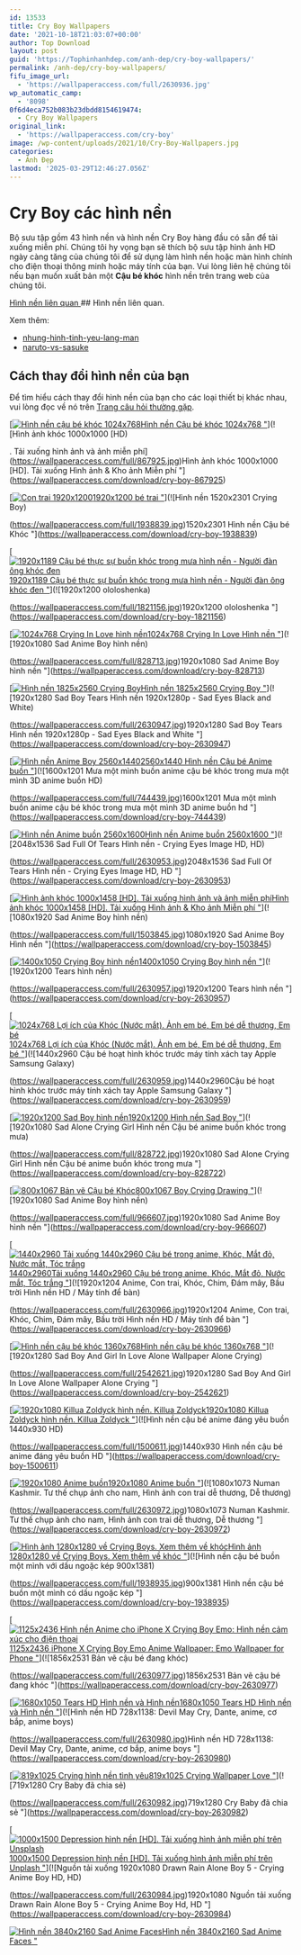 ```yaml
---
id: 13533
title: Cry Boy Wallpapers
date: '2021-10-18T21:03:07+00:00'
author: Top Download
layout: post
guid: 'https://Tophinhanhdep.com/anh-dep/cry-boy-wallpapers/'
permalink: /anh-dep/cry-boy-wallpapers/
fifu_image_url:
  - 'https://wallpaperaccess.com/full/2630936.jpg'
wp_automatic_camp:
  - '8098'
0f6d4eca752b083b23dbdd8154619474:
  - Cry Boy Wallpapers
original_link:
  - 'https://wallpaperaccess.com/cry-boy'
image: /wp-content/uploads/2021/10/Cry-Boy-Wallpapers.jpg
categories:
  - Ảnh Đẹp
lastmod: '2025-03-29T12:46:27.056Z'
---
```

# Cry Boy các hình nền

Bộ sưu tập gồm 43 hình nền và hình nền Cry Boy hàng đầu có sẵn để tải xuống miễn phí. Chúng tôi hy vọng bạn sẽ thích bộ sưu tập hình ảnh HD ngày càng tăng của chúng tôi để sử dụng làm hình nền hoặc màn hình chính cho điện thoại thông minh hoặc máy tính của bạn. Vui lòng liên hệ chúng tôi nếu bạn muốn xuất bản một **Cậu bé khóc** hình nền trên trang web của chúng tôi.

[Hình nền liên quan ](#related) ## Hình nền liên quan.

   
 Xem thêm:

   
- [nhung-hinh-tinh-yeu-lang-man](https://tophinhanhdep.com/anh-tinh-yeu/nhung-hinh-tinh-yeu-lang-man/)
- [naruto-vs-sasuke](https://tophinhanhdep.com/anh-naruto/naruto-vs-sasuke/)

## Cách thay đổi hình nền của bạn

Để tìm hiểu cách thay đổi hình nền của bạn cho các loại thiết bị khác nhau, vui lòng đọc về nó trên [Trang câu hỏi thường gặp](https://tophinhanhdep.com/faq/).

  
[[![Hình nền cậu bé khóc 1024x768](https://wallpaperaccess.com/full/2630936.jpg)Hình nền Cậu bé khóc 1024x768 "](https://wallpaperaccess.com/download/cry-boy-2630936)](![Hình ảnh khóc 1000x1000 [HD)

.  Tải xuống hình ảnh và ảnh miễn phí](https://wallpaperaccess.com/full/867925.jpg)Hình ảnh khóc 1000x1000 \[HD\]. Tải xuống Hình ảnh &amp; Kho ảnh Miễn phí "](https://wallpaperaccess.com/download/cry-boy-867925)

[[![Con trai 1920x1200](https://wallpaperaccess.com/full/1503574.jpg)1920x1200 bé trai "](https://wallpaperaccess.com/download/cry-boy-1503574)](![Hình nền 1520x2301 Crying Boy)

(https://wallpaperaccess.com/full/1938839.jpg)1520x2301 Hình nền Cậu bé Khóc "](https://wallpaperaccess.com/download/cry-boy-1938839)

[[![1920x1189 Cậu bé thực sự buồn khóc trong mưa hình nền - Người đàn ông khóc đen](https://wallpaperaccess.com/full/2630941.jpg)1920x1189 Cậu bé thực sự buồn khóc trong mưa hình nền - Người đàn ông khóc đen "](https://wallpaperaccess.com/download/cry-boy-2630941)](![1920x1200 ololoshenka)

(https://wallpaperaccess.com/full/1821156.jpg)1920x1200 ololoshenka "](https://wallpaperaccess.com/download/cry-boy-1821156)

[[![1024x768 Crying In Love hình nền](https://wallpaperaccess.com/full/926225.jpg)1024x768 Crying In Love Hình nền "](https://wallpaperaccess.com/download/cry-boy-926225)](![1920x1080 Sad Anime Boy hình nền)

(https://wallpaperaccess.com/full/828713.jpg)1920x1080 Sad Anime Boy hình nền "](https://wallpaperaccess.com/download/cry-boy-828713)

[[![Hình nền 1825x2560 Crying Boy](https://wallpaperaccess.com/full/2630946.jpg)Hình nền 1825x2560 Crying Boy "](https://wallpaperaccess.com/download/cry-boy-2630946)](![1920x1280 Sad Boy Tears Hình nền 1920x1280p - Sad Eyes Black and White)

(https://wallpaperaccess.com/full/2630947.jpg)1920x1280 Sad Boy Tears Hình nền 1920x1280p - Sad Eyes Black and White "](https://wallpaperaccess.com/download/cry-boy-2630947)

[[![Hình nền Anime Boy 2560x1440](https://wallpaperaccess.com/full/2543421.jpg)2560x1440 Hình nền Cậu bé Anime buồn "](https://wallpaperaccess.com/download/cry-boy-2543421)](![1600x1201 Mưa một mình buồn anime cậu bé khóc trong mưa một mình 3D anime buồn HD)

(https://wallpaperaccess.com/full/744439.jpg)1600x1201 Mưa một mình buồn anime cậu bé khóc trong mưa một mình 3D anime buồn hd "](https://wallpaperaccess.com/download/cry-boy-744439)

[[![Hình nền Anime buồn 2560x1600](https://wallpaperaccess.com/full/949758.jpg)Hình nền Anime buồn 2560x1600 "](https://wallpaperaccess.com/download/cry-boy-949758)](![2048x1536 Sad Full Of Tears Hình nền - Crying Eyes Image HD, HD)

(https://wallpaperaccess.com/full/2630953.jpg)2048x1536 Sad Full Of Tears Hình nền - Crying Eyes Image HD, HD "](https://wallpaperaccess.com/download/cry-boy-2630953)

[[![Hình ảnh khóc 1000x1458 [HD].  Tải xuống hình ảnh và ảnh miễn phí](https://wallpaperaccess.com/full/1160081.jpg)Hình ảnh khóc 1000x1458 \[HD\]. Tải xuống Hình ảnh &amp; Kho ảnh Miễn phí "](https://wallpaperaccess.com/download/cry-boy-1160081)](![1080x1920 Sad Anime Boy hình nền)

(https://wallpaperaccess.com/full/1503845.jpg)1080x1920 Sad Anime Boy Hình nền "](https://wallpaperaccess.com/download/cry-boy-1503845)

[[![1400x1050 Crying Boy hình nền](https://wallpaperaccess.com/full/2630956.jpg)1400x1050 Crying Boy hình nền "](https://wallpaperaccess.com/download/cry-boy-2630956)](![1920x1200 Tears hình nền)

(https://wallpaperaccess.com/full/2630957.jpg)1920x1200 Tears hình nền "](https://wallpaperaccess.com/download/cry-boy-2630957)

[ [![1024x768 Lợi ích của Khóc (Nước mắt).  Ảnh em bé, Em bé dễ thương, Em bé](https://wallpaperaccess.com/full/2630958.jpg)1024x768 Lợi ích của Khóc (Nước mắt). Ảnh em bé, Em bé dễ thương, Em bé "](https://wallpaperaccess.com/download/cry-boy-2630958)](![1440x2960 ​​Cậu bé hoạt hình khóc trước máy tính xách tay Apple Samsung Galaxy)

(https://wallpaperaccess.com/full/2630959.jpg)1440x2960 ​​Cậu bé hoạt hình khóc trước máy tính xách tay Apple Samsung Galaxy "](https://wallpaperaccess.com/download/cry-boy-2630959)

[[![1920x1200 Sad Boy hình nền](https://wallpaperaccess.com/full/1197157.jpg)1920x1200 Hình nền Sad Boy "](https://wallpaperaccess.com/download/cry-boy-1197157)](![1920x1080 Sad Alone Crying Girl Hình nền Cậu bé anime buồn khóc trong mưa)

(https://wallpaperaccess.com/full/828722.jpg)1920x1080 Sad Alone Crying Girl Hình nền Cậu bé anime buồn khóc trong mưa "](https://wallpaperaccess.com/download/cry-boy-828722)

[[![800x1067 Bản vẽ Cậu bé Khóc](https://wallpaperaccess.com/full/2630961.jpg)800x1067 Boy Crying Drawing "](https://wallpaperaccess.com/download/cry-boy-2630961)](![1920x1080 Sad Anime Boy hình nền)

(https://wallpaperaccess.com/full/966607.jpg)1920x1080 Sad Anime Boy hình nền "](https://wallpaperaccess.com/download/cry-boy-966607)

[[![1440x2960 ​​Tải xuống 1440x2960 ​​Cậu bé trong anime, Khóc, Mắt đỏ, Nước mắt, Tóc trắng](https://wallpaperaccess.com/full/2630963.png)1440x2960 ​​Tải xuống 1440x2960 ​​Cậu bé trong anime, Khóc, Mắt đỏ, Nước mắt, Tóc trắng "](https://wallpaperaccess.com/download/cry-boy-2630963)](![1920x1204 Anime, Con trai, Khóc, Chim, Đám mây, Bầu trời Hình nền HD / Máy tính để bàn)

(https://wallpaperaccess.com/full/2630966.jpg)1920x1204 Anime, Con trai, Khóc, Chim, Đám mây, Bầu trời Hình nền HD / Máy tính để bàn "](https://wallpaperaccess.com/download/cry-boy-2630966)

[[![Hình nền cậu bé khóc 1360x768](https://wallpaperaccess.com/full/2630967.jpg)Hình nền cậu bé khóc 1360x768 "](https://wallpaperaccess.com/download/cry-boy-2630967)](![1920x1280 Sad Boy And Girl In Love Alone Wallpaper Alone Crying)

(https://wallpaperaccess.com/full/2542621.jpg)1920x1280 Sad Boy And Girl In Love Alone Wallpaper Alone Crying "](https://wallpaperaccess.com/download/cry-boy-2542621)

[[![1920x1080 Killua Zoldyck hình nền.  Killua Zoldyck](https://wallpaperaccess.com/full/1145853.jpg)1920x1080 Killua Zoldyck hình nền. Killua Zoldyck "](https://wallpaperaccess.com/download/cry-boy-1145853)](![Hình nền cậu bé anime đáng yêu buồn 1440x930 HD)

(https://wallpaperaccess.com/full/1500611.jpg)1440x930 Hình nền cậu bé anime đáng yêu buồn HD "](https://wallpaperaccess.com/download/cry-boy-1500611)

[[![1920x1080 Anime buồn](https://wallpaperaccess.com/full/2630971.jpg)1920x1080 Anime buồn "](https://wallpaperaccess.com/download/cry-boy-2630971)](![1080x1073 Numan Kashmir.  Tư thế chụp ảnh cho nam, Hình ảnh con trai dễ thương, Dễ thương)

(https://wallpaperaccess.com/full/2630972.jpg)1080x1073 Numan Kashmir. Tư thế chụp ảnh cho nam, Hình ảnh con trai dễ thương, Dễ thương "](https://wallpaperaccess.com/download/cry-boy-2630972)

[[![Hình ảnh 1280x1280 về Crying Boys.  Xem thêm về khóc](https://wallpaperaccess.com/full/2630973.jpg)Hình ảnh 1280x1280 về Crying Boys. Xem thêm về khóc "](https://wallpaperaccess.com/download/cry-boy-2630973)](![Hình nền cậu bé buồn một mình với dấu ngoặc kép 900x1381)

(https://wallpaperaccess.com/full/1938935.jpg)900x1381 Hình nền cậu bé buồn một mình có dấu ngoặc kép "](https://wallpaperaccess.com/download/cry-boy-1938935)

[[![1125x2436 Hình nền Anime cho iPhone X Crying Boy Emo: Hình nền cảm xúc cho điện thoại](https://wallpaperaccess.com/full/116854.jpg)1125x2436 iPhone X Crying Boy Emo Anime Wallpaper: Emo Wallpaper for Phone "](https://wallpaperaccess.com/download/cry-boy-116854)](![1856x2531 Bản vẽ cậu bé đang khóc)

(https://wallpaperaccess.com/full/2630977.jpg)1856x2531 Bản vẽ cậu bé đang khóc "](https://wallpaperaccess.com/download/cry-boy-2630977)

[[![1680x1050 Tears HD Hình nền và Hình nền](https://wallpaperaccess.com/full/1686546.jpg)1680x1050 Tears HD Hình nền và Hình nền "](https://wallpaperaccess.com/download/cry-boy-1686546)](![Hình nền HD 728x1138: Devil May Cry, Dante, anime, cơ bắp, anime boys)

(https://wallpaperaccess.com/full/2630980.jpg)Hình nền HD 728x1138: Devil May Cry, Dante, anime, cơ bắp, anime boys "](https://wallpaperaccess.com/download/cry-boy-2630980)

[[![819x1025 Crying hình nền tình yêu](https://wallpaperaccess.com/full/2630981.jpg)819x1025 Crying Wallpaper Love "](https://wallpaperaccess.com/download/cry-boy-2630981)](![719x1280 Cry Baby đã chia sẻ)

(https://wallpaperaccess.com/full/2630982.jpg)719x1280 Cry Baby đã chia sẻ "](https://wallpaperaccess.com/download/cry-boy-2630982)

[[![1000x1500 Depression hình nền [HD].  Tải xuống hình ảnh miễn phí trên Unsplash](https://wallpaperaccess.com/full/901054.jpg)1000x1500 Depression hình nền \[HD\]. Tải xuống hình ảnh miễn phí trên Unplash "](https://wallpaperaccess.com/download/cry-boy-901054)](![Nguồn tải xuống 1920x1080 Drawn Rain Alone Boy 5 - Crying Anime Boy HD, HD)

(https://wallpaperaccess.com/full/2630984.jpg)1920x1080 Nguồn tải xuống Drawn Rain Alone Boy 5 - Crying Anime Boy Hd, HD "](https://wallpaperaccess.com/download/cry-boy-2630984)

[![Hình nền 3840x2160 Sad Anime Faces](https://wallpaperaccess.com/full/2630985.jpg)Hình nền 3840x2160 Sad Anime Faces "](https://wallpaperaccess.com/download/cry-boy-2630985)
